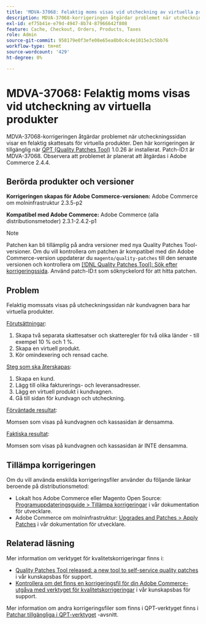 ```yaml
---
title: 'MDVA-37068: Felaktig moms visas vid utcheckning av virtuella produkter'
description: MDVA-37068-korrigeringen åtgärdar problemet när utcheckningssidan visar en felaktig skattesats för virtuella produkter. Den här korrigeringen är tillgänglig när [QPT-verktyget (Quality Patches Tool)](/help/announcements/adobe-commerce-announcements/magento-quality-patches-released-new-tool-to-self-serve-quality-patches.md) 1.0.26 är installerat. Patch-ID:t är MDVA-37068. Observera att problemet är planerat att åtgärdas i Adobe Commerce 2.4.4.
exl-id: ef75b41e-e79d-4947-8b74-87966642f808
feature: Cache, Checkout, Orders, Products, Taxes
role: Admin
source-git-commit: 958179e0f3efe08e65ea8b0c4c4e1015e3c5bb76
workflow-type: tm+mt
source-wordcount: '429'
ht-degree: 0%

---
```


# MDVA-37068: Felaktig moms visas vid utcheckning av virtuella produkter

MDVA-37068-korrigeringen åtgärdar problemet när utcheckningssidan visar en felaktig skattesats för virtuella produkter. Den här korrigeringen är tillgänglig när [QPT (Quality Patches Tool)](/help/announcements/adobe-commerce-announcements/magento-quality-patches-released-new-tool-to-self-serve-quality-patches.md) 1.0.26 är installerat. Patch-ID:t är MDVA-37068. Observera att problemet är planerat att åtgärdas i Adobe Commerce 2.4.4.

## Berörda produkter och versioner

**Korrigeringen skapas för Adobe Commerce-versionen:**
Adobe Commerce om molninfrastruktur 2.3.5-p2

**Kompatibel med Adobe Commerce:**
Adobe Commerce (alla distributionsmetoder) 2.3.1-2.4.2-p1

>[!NOTE]
>
>Patchen kan bli tillämplig på andra versioner med nya Quality Patches Tool-versioner. Om du vill kontrollera om patchen är kompatibel med din Adobe Commerce-version uppdaterar du `magento/quality-patches` till den senaste versionen och kontrollera om [[!DNL Quality Patches Tool]: Sök efter korrigeringssida](https://devdocs.magento.com/quality-patches/tool.html#patch-grid). Använd patch-ID:t som söknyckelord för att hitta patchen.

## Problem

Felaktig momssats visas på utcheckningssidan när kundvagnen bara har virtuella produkter.

<u>Förutsättningar</u>:

1. Skapa två separata skattesatser och skatteregler för två olika länder - till exempel 10 % och 1 %.
1. Skapa en virtuell produkt.
1. Kör omindexering och rensad cache.

<u>Steg som ska återskapas</u>:

1. Skapa en kund.
1. Lägg till olika fakturerings- och leveransadresser.
1. Lägg en virtuell produkt i kundvagnen.
1. Gå till sidan för kundvagn och utcheckning.

<u>Förväntade resultat</u>:

Momsen som visas på kundvagnen och kassasidan är densamma.

<u>Faktiska resultat</u>:

Momsen som visas på kundvagnen och kassasidan är INTE densamma.

## Tillämpa korrigeringen

Om du vill använda enskilda korrigeringsfiler använder du följande länkar beroende på distributionsmetod:

* Lokalt hos Adobe Commerce eller Magento Open Source: [Programuppdateringsguide > Tillämpa korrigeringar](https://devdocs.magento.com/guides/v2.4/comp-mgr/patching/mqp.html) i vår dokumentation för utvecklare.
* Adobe Commerce om molninfrastruktur: [Upgrades and Patches > Apply Patches](https://devdocs.magento.com/cloud/project/project-patch.html) i vår dokumentation för utvecklare.

## Relaterad läsning

Mer information om verktyget för kvalitetskorrigeringar finns i:

* [Quality Patches Tool released: a new tool to self-service quality patches](/help/announcements/adobe-commerce-announcements/magento-quality-patches-released-new-tool-to-self-serve-quality-patches.md) i vår kunskapsbas för support.
* [Kontrollera om det finns en korrigeringsfil för din Adobe Commerce-utgåva med verktyget för kvalitetskorrigeringar](/help/support-tools/patches-available-in-qpt-tool/check-patch-for-magento-issue-with-magento-quality-patches.md) i vår kunskapsbas för support.

Mer information om andra korrigeringsfiler som finns i QPT-verktyget finns i [Patchar tillgängliga i QPT-verktyget](https://support.magento.com/hc/en-us/sections/360010506631-Patches-available-in-QPT-tool-) -avsnitt.
